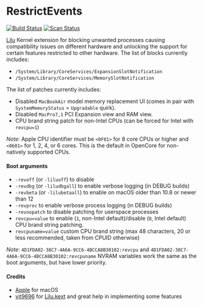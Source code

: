 RestrictEvents
==============

[![Build Status](https://github.com/acidanthera/RestrictEvents/workflows/CI/badge.svg?branch=master)](https://github.com/acidanthera/RestrictEvents/actions) [![Scan Status](https://scan.coverity.com/projects/22252/badge.svg?flat=1)](https://scan.coverity.com/projects/22252)

[Lilu](https://github.com/acidanthera/Lilu) Kernel extension for blocking unwanted processes causing compatibility issues on different hardware and unlocking the support for certain features restricted to other hardware. The list of blocks currently includes:

- `/System/Library/CoreServices/ExpansionSlotNotification`
- `/System/Library/CoreServices/MemorySlotNotification`

The list of patches currently includes:

- Disabled `MacBookAir` model memory replacement UI (comes in pair with `SystemMemoryStatus` = `Upgradable` quirk).
- Disabled `MacPro7,1` PCI Expansion view and RAM view.
- CPU brand string patch for non-Intel CPUs (can be forced for Intel with `revcpu=1`)

_Note_: Apple CPU identifier must be `<0F01>` for 8 core CPUs or higher and `<0601>` for 1, 2, 4, or 6 cores. This is the default in OpenCore for non-natively supported CPUs.

#### Boot arguments
- `-revoff` (or `-liluoff`) to disable
- `-revdbg` (or `-liludbgall`) to enable verbose logging (in DEBUG builds)
- `-revbeta` (or `-lilubetaall`) to enable on macOS older than 10.8 or newer than 12
- `-revproc` to enable verbose process logging (in DEBUG builds)
- `-revnopatch` to disable patching for userspace processes
- `revcpu=value` to enable (`1`, non-Intel default)/disable (`0`, Intel default) CPU brand string patching.
- `revcpuname=value` custom CPU brand string (max 48 characters, 20 or less recommended, taken from CPUID otherwise)

_Note_: `4D1FDA02-38C7-4A6A-9CC6-4BCCA8B30102:revcpu` and `4D1FDA02-38C7-4A6A-9CC6-4BCCA8B30102:revcpuname` NVRAM variables work the same as the boot arguments, but have lower priority.

#### Credits
- [Apple](https://www.apple.com) for macOS  
- [vit9696](https://github.com/vit9696) for [Lilu.kext](https://github.com/vit9696/Lilu) and great help in implementing some features 
